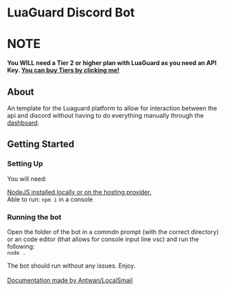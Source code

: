 # LuaGuard Discord Bot

# NOTE

<b>You WILL need a Tier 2 or higher plan with LuaGuard as you need an API Key. [You can buy Tiers by clicking me!](https://luawl.com/#pricing)</b>

## About

An template for the Luaguard platform to allow for interaction between the api and discord without having to do everything manually through the [dashboard](https://dashboard.luawl.com).

## Getting Started

### Setting Up

You will need:

[NodeJS installed locally or on the hosting provider.](https://nodejs.org/en/download) <br>
Able to run: `npm i` in a console 

### Running the bot

Open the folder of the bot in a commdn prompt (with the correct directory) or an code editor (that allows for console input line vsc) and run the following: <br> `node .`<br>

The bot should run without any issues. Enjoy. <br><br> <u>Documentation made by [Antwan/LocalSmail](https://github.com/LocalSmail)</u>
